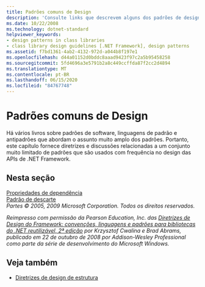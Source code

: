 ```yaml
---
title: Padrões comuns de Design
description: 'Consulte links que descrevem alguns dos padrões de design comuns no .NET: Propriedades de dependência e o padrão Dispose.'
ms.date: 10/22/2008
ms.technology: dotnet-standard
helpviewer_keywords:
- design patterns in class libraries
- class library design guidelines [.NET Framework], design patterns
ms.assetid: f7bd1361-4ab2-4132-972d-a044b8f197e1
ms.openlocfilehash: d44a01152d0bddc8aaad9423f97c2a5b95458258
ms.sourcegitcommit: 5fd4696a3e5791b2a8c449ccffda87f2cc2d4894
ms.translationtype: MT
ms.contentlocale: pt-BR
ms.lasthandoff: 06/15/2020
ms.locfileid: "84767748"
---
```

# <a name="common-design-patterns"></a>Padrões comuns de Design
Há vários livros sobre padrões de software, linguagens de padrão e antipadrões que abordam o assunto muito amplo dos padrões. Portanto, este capítulo fornece diretrizes e discussões relacionadas a um conjunto muito limitado de padrões que são usados com frequência no design das APIs de .NET Framework.  
  
## <a name="in-this-section"></a>Nesta seção  
 [Propriedades de dependência](dependency-properties.md)  
 [Padrão de descarte](../garbage-collection/implementing-dispose.md)  
 *Partes © 2005, 2009 Microsoft Corporation. Todos os direitos reservados.*  
  
 *Reimpresso com permissão da Pearson Education, Inc. das [Diretrizes de Design do Framework: convenções, linguagens e padrões para bibliotecas do .NET reutilizável, 2ª edição](https://www.informit.com/store/framework-design-guidelines-conventions-idioms-and-9780321545619) por Krzysztof Cwalina e Brad Abrams, publicado em 22 de outubro de 2008 por Addison-Wesley Professional como parte da série de desenvolvimento do Microsoft Windows.*  
  
## <a name="see-also"></a>Veja também

- [Diretrizes de design de estrutura](index.md)

